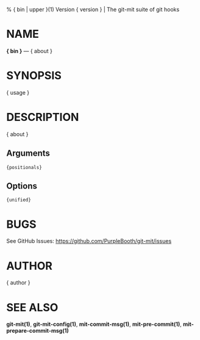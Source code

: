 % { bin | upper }(1) Version { version } | The git-mit suite of git hooks

NAME
====

**{ bin }** — { about }

SYNOPSIS
========

{ usage }

DESCRIPTION
===========

{ about }

Arguments
---------

```
{positionals}
```

Options
-------

```
{unified}
```

BUGS
====

See GitHub Issues: <https://github.com/PurpleBooth/git-mit/issues>

AUTHOR
======

{ author }

SEE ALSO
========

**git-mit(1)**, **git-mit-config(1)**, **mit-commit-msg(1)**, **mit-pre-commit(1)**, **mit-prepare-commit-msg(1)**
